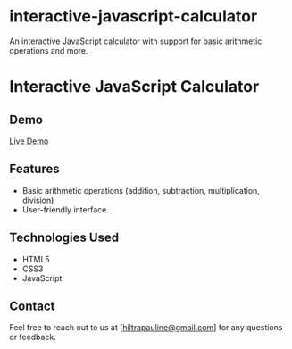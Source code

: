 # interactive-javascript-calculator
An  interactive JavaScript calculator with support for basic arithmetic operations and more.
# Interactive JavaScript Calculator

## Demo
[Live Demo](https://pauline-oraro.github.io/interactive-javascript-calculator/)

## Features
- Basic arithmetic operations (addition, subtraction, multiplication, division)
- User-friendly interface.

## Technologies Used
- HTML5
- CSS3
- JavaScript

## Contact
Feel free to reach out to us at [hiltrapauline@gmail.com] for any questions or feedback.
